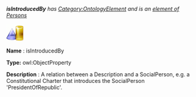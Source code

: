 ___isIntroducedBy__ 
 has
 [Category:OntologyElement](../../Category/OntologyElement "Category:OntologyElement") 
 and is an
 [element of](../../Property/ElementOf "Property:ElementOf") 
[Persons](../../Submissions/Persons "Submissions:Persons")_




  





[![ObjectProperty](../images/thumb/c/c3/ObjectProperty.gif/45px-ObjectProperty.gif)](../../Image/ObjectProperty.gif "ObjectProperty")


__Name__ 
 : isIntroducedBy
 



__Type:__ 
 owl:ObjectProperty
 



__Description__ 
 : A relation between a Description and a SocialPerson, e.g. a Constitutional Charter that introduces the SocialPerson 'PresidentOfRepublic'.